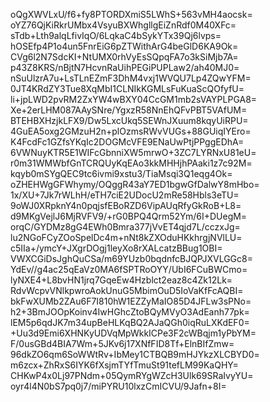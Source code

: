 oQgXWVLxU/f6+fy8PTORDXmiS5LWhS+563vMH4aocsk=
oYZ76QjKiRkrUMbx4VsyuBXWhgllgEiZnRdf0M40XFc=
sTdb+Lth9alqLfivIqO/6LqkaC4bSykYTx39Qj6lvps=
hOSEfp4P1o4un5FnrEiG6pZTWithArG4beGlD6KA9Ok=
CVg6l2N7SdcKI+NtUMX0rhVyEsSQpqFA7o3kSiMjb7A=
p43Z8KRS/nBjtN7HcvnRaUihPEGiPUPLaw2/ah40MJ0=
nSuUlzrA7u+LsTLnEZmF3DhM4vxj1WVQU7Lp4ZQwYFM=
0JT4KRdZY3Tue8XqMbI1CLNIkKGMLsFuKuaScQOfyfU=
li+jpLWD2pvRM2ZxYW4wBXY04CcGM1mb2sVAYPLPGA8=
Xe+2erLHM087AAySNre/YgxzR58NnEhQFvPBT5VAfUM=
BTEHBXHzjkLFX9/Dw5LxcUkq5SEWnJXuum8kqyUiRPU=
4GuEA5oxg2GMzuH2n+plOzmsRWvVUGs+88GUiqIYEro=
K4FcdFc1GZfsYKqIc2DOGMcVFE9ENaUwPtjPPggEDhA=
6VWNuyKTR5E1WIFcGbnniXW5mrwO+3ZC7LYRNxU81eU=
r0m31WMWbfGnTCRQUyKqEAo3kkMHHjhPAaki1z7c92M=
kqyb0mSYgQEC9tc6ivmi9xstu3/TiaMsqi3Q1eqg4Ok=
oZHEHWgGFWhymy/OQggR43aY7ED1bgwGfDalwY8mHbo=
1x/XU+7Jk7rWLhH/eTH7ciE2UDocU2mRe58Hbls3eTU=
9oWJ0XRpknY4n0pqjsfEBoRZD6VipAUqRfyGkRoB+L8=
d9MKgVejlJ6MjRVFV9/+rG0BPQ4Qrm52Ym/6I+DUegM=
orqC/GYDMz8gG4EWh0Bmra377jVvET4qjd7L/cczxJg=
lu2NGoFCyZOoSpelDc4m+nNt8kZXOduHKkhrgjNVlLU=
c5IIa+/ymcY+JXgrDOgj1leyXo8rXALcatzBBug1OBI=
VWXCGiDsJghQuCSa/m69YUzb0bqdnfcBJQPJXVLGGc8=
YdEv//g4ac25qEaVz0MA6fSPTRoOYY/UbI6FCuBWCmo=
lyNXE4+L8bvHN1jrq7GqeEw4Hzblct2eaz8c4Zk12Lk=
RdvWcpvVNlkpwroAokUnuG5MbimOuD5IoVaKfFcAQBI=
bkFwXUMb2ZAu6F7I810hW1EZZyMaIO85D4JFLw3sPNo=
h2+3BmJOOpKoinv4IwHGhcZtoBQyMVyO3AdEanh77pk=
lEM5p6qdJK7m34upBeHLKqBQ2AJaQGh0iqRuLXKdEF0=
+Uu3d9Emi6XHNKyUDVqMpWkkICPe3F2cWBqjm1yPbYM=
F/0usGBd4BIA7Wm+5JKv6j17XNfFID8Tf+ElnBIfZmw=
96dkZO6qm6SoWWtRv+IbMey1CTBQB9mHJYkzXLCBYD0=
m6zcx+ZhRxS6IYK6fXsjmTYfTmuSt91tefLM99KaQHY=
CHKwP4x0Lj97PNdm+05QymRYgWZcH3Ulk69SRaIvyYU=
oyr4l4N0bS7pq0j7/miPYRU10lxzCmICVU/9Jafn+8I=
